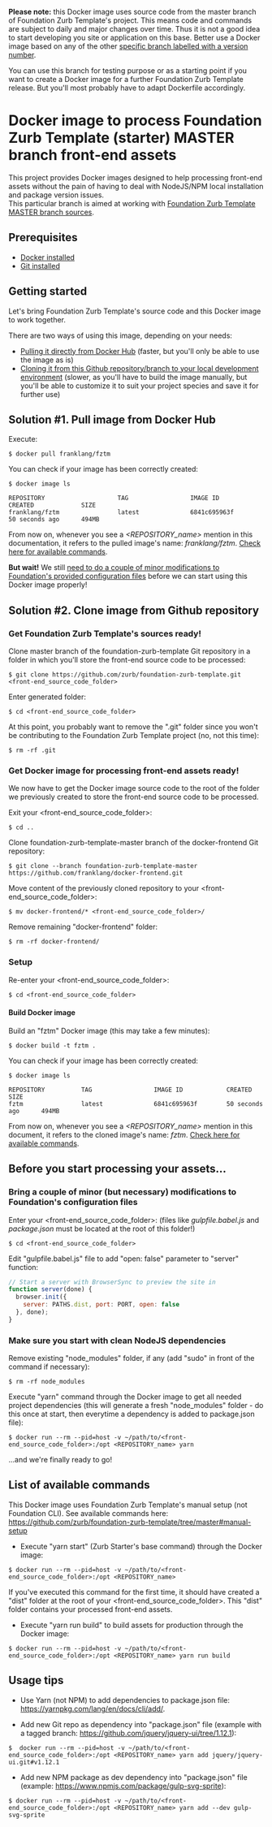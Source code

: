 **Please note:** this Docker image uses source code from the master branch of Foundation Zurb Template's project. This means code and commands are subject to daily and major changes over time. Thus it is not a good idea to start developing you site or application on this base. Better use a Docker image based on any of the other [specific branch labelled with a version number](https://github.com/franklang/docker-frontend).

You can use this branch for testing purpose or as a starting point if you want to create a Docker image for a further Foundation Zurb Template release. But you'll most probably have to adapt Dockerfile accordingly.


# Docker image to process Foundation Zurb Template (starter) MASTER branch front-end assets

This project provides Docker images designed to help processing front-end assets without the pain of having to deal with NodeJS/NPM local installation and package version issues.  
This particular branch is aimed at working with [Foundation Zurb Template MASTER branch sources](https://github.com/zurb/foundation-zurb-template).


## Prerequisites
* [Docker installed](https://docs.docker.com/install/)
* [Git installed](https://git-scm.com/downloads)


## Getting started

Let's bring Foundation Zurb Template's source code and this Docker image to work together.

There are two ways of using this image, depending on your needs:
* [Pulling it directly from Docker Hub](#docker-pull) (faster, but you'll only be able to use the image as is)
* [Cloning it from this Github repository/branch to your local development environment](#git-clone) (slower, as you'll have to build the image manually, but you'll be able to customize it to suit your project species and save it for further use)


## <a name="docker-pull"></a>Solution #1. Pull image from Docker Hub

Execute:
```shell
$ docker pull franklang/fztm
```

You can check if your image has been correctly created:
```shell
$ docker image ls
```
```shell
REPOSITORY                    TAG                 IMAGE ID            CREATED             SIZE
franklang/fztm                latest              6841c695963f        50 seconds ago      494MB
```

From now on, whenever you see a _<REPOSITORY_name>_ mention in this documentation, it refers to the pulled image's name: _franklang/fztm_. [Check here for available commands](#available-commands).

**But wait!** We still [need to do a couple of minor modifications to Foundation's provided configuration files](#before-you-start) before we can start using this Docker image properly! 


## <a name="git-clone"></a>Solution #2. Clone image from Github repository

### Get Foundation Zurb Template's sources ready!
Clone master branch of the foundation-zurb-template Git repository in a folder in which you'll store the front-end source code to be processed: 
```shell
$ git clone https://github.com/zurb/foundation-zurb-template.git <front-end_source_code_folder>
```

Enter generated folder:
```shell
$ cd <front-end_source_code_folder>
```

At this point, you probably want to remove the ".git" folder since you won't be contributing to the Foundation Zurb Template project (no, not this time):
```shell
$ rm -rf .git
```

### Get Docker image for processing front-end assets ready!
We now have to get the Docker image source code to the root of the folder we previously created to store the front-end source code to be processed.

Exit your <front-end_source_code_folder>:
```shell
$ cd ..
```

Clone foundation-zurb-template-master branch of the docker-frontend Git repository:
```shell
$ git clone --branch foundation-zurb-template-master https://github.com/franklang/docker-frontend.git
```

Move content of the previously cloned repository to your <front-end_source_code_folder>:
```shell
$ mv docker-frontend/* <front-end_source_code_folder>/
```

Remove remaining "docker-frontend" folder:
```shell
$ rm -rf docker-frontend/
```


### Setup

Re-enter your <front-end_source_code_folder>:
```shell
$ cd <front-end_source_code_folder>
```

#### Build Docker image
Build an "fztm" Docker image (this may take a few minutes):
```shell
$ docker build -t fztm .
```

You can check if your image has been correctly created:
```shell
$ docker image ls
```
```shell
REPOSITORY          TAG                 IMAGE ID            CREATED             SIZE
fztm                latest              6841c695963f        50 seconds ago      494MB
```

From now on, whenever you see a _<REPOSITORY_name>_ mention in this document, it refers to the cloned image's name: _fztm_. [Check here for available commands](#available-commands).


## <a name="before-you-start"></a>Before you start processing your assets...

### Bring a couple of minor (but necessary) modifications to Foundation's configuration files
Enter your <front-end_source_code_folder>:
(files like _gulpfile.babel.js_ and _package.json_ must be located at the root of this folder!)
```shell
$ cd <front-end_source_code_folder>
```

Edit "gulpfile.babel.js" file to add "open: false" parameter to "server" function:
```js
// Start a server with BrowserSync to preview the site in
function server(done) {
  browser.init({
    server: PATHS.dist, port: PORT, open: false
  }, done);
}
```

### Make sure you start with clean NodeJS dependencies
Remove existing "node_modules" folder, if any (add "sudo" in front of the command if necessary):
```shell
$ rm -rf node_modules
```

Execute "yarn" command through the Docker image to get all needed project dependencies (this will generate a fresh "node_modules" folder - do this once at start, then everytime a dependency is added to package.json file):
```shell
$ docker run --rm --pid=host -v ~/path/to/<front-end_source_code_folder>:/opt <REPOSITORY_name> yarn
```

...and we're finally ready to go!


## <a name="available-commands"></a>List of available commands

This Docker image uses Foundation Zurb Template's manual setup (not Foundation CLI).
See available commands here: https://github.com/zurb/foundation-zurb-template/tree/master#manual-setup

* Execute "yarn start" (Zurb Starter's base command) through the Docker image:
```shell
$ docker run --rm --pid=host -v ~/path/to/<front-end_source_code_folder>:/opt <REPOSITORY_name>
```

If you've executed this command for the first time, it should have created a "dist" folder at the root of your <front-end_source_code_folder>. This "dist" folder contains your processed front-end assets.

* Execute "yarn run build" to build assets for production through the Docker image:
```shell
$ docker run --rm --pid=host -v ~/path/to/<front-end_source_code_folder>:/opt <REPOSITORY_name> yarn run build
```


## Usage tips

* Use Yarn (not NPM) to add dependencies to package.json file: https://yarnpkg.com/lang/en/docs/cli/add/.

* Add new Git repo as dependency into "package.json" file (example with a tagged branch: https://github.com/jquery/jquery-ui/tree/1.12.1):
```shell
$  docker run --rm --pid=host -v ~/path/to/<front-end_source_code_folder>:/opt <REPOSITORY_name> yarn add jquery/jquery-ui.git#v1.12.1
```

* Add new NPM package as dev dependency into "package.json" file (example: https://www.npmjs.com/package/gulp-svg-sprite):
```shell
$ docker run --rm --pid=host -v ~/path/to/<front-end_source_code_folder>:/opt <REPOSITORY_name> yarn add --dev gulp-svg-sprite
```

